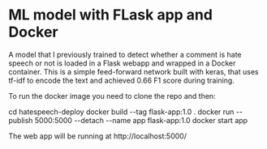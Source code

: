 # ML model with FLask app and Docker

A model that I previously trained to detect whether a comment is hate speech or not is loaded in a Flask webapp and wrapped in a Docker container.
This is a simple feed-forward network built with keras, that uses tf-idf to encode the text and achieved 0.66 F1 score during training. 

To run the docker image you need to clone the repo and then:

cd hatespeech-deploy
docker build --tag flask-app:1.0 .
docker run --publish 5000:5000 --detach --name app flask-app:1.0
docker start app

The web app will be running at http://localhost:5000/